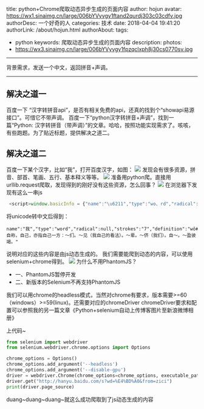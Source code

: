 title: python+Chrome爬取动态异步生成的页面内容
author: hojun
avatar: https://wx1.sinaimg.cn/large/006bYVyvgy1ftand2qurdj303c03cdfv.jpg
authorDesc: 一个好奇的人
categories: 技术
date: 2018-04-04 19:41:20
authorLink: /about/hojun.html
authorAbout:
tags:
 - python
keywords: 爬取动态异步生成的页面内容
description: 
photos:
 - https://wx3.sinaimg.cn/large/006bYVyvgy1fpzqclxph8j30cs0770sv.jpg
---
背景需求，发送一个中文，返回拼音+声调。

----------

## **解决之道一** 
百度一下 “汉字转拼音api”，是否有相关免费的api，还真的找到个“showapi易源接口”。可惜它不带声调。
百度一下“python汉字转拼音+声调”，找到一篇“Python: 汉字转拼音（带声调）”的文章。哈哈，按照功能实现需求了。咳咳，有些跑题。为了贴近标题，提供解决之道二。
## **解决之道二**
百度一下某个汉字，比如“我”，打开百度汉字，如图：
![](https://wx1.sinaimg.cn/large/006bYVyvgy1fq0v93g70oj30n00eut9g.jpg)
发现会有很多资源，拼音、部首、笔画、五行、基本释义等等。
![](https://wx3.sinaimg.cn/large/006bYVyvgy1fpzqclxph8j30cs0770sv.jpg)
准备用python爬。直接用urllib.request爬取，发现得到的刚好没有这些资源，怎么回事？
![](https://wx3.sinaimg.cn/large/006bYVyvgy1fpu48ng5ooj30k00boq2w.jpg)
在浏览器下发现有这么一串js
```js
 <script>window.basicInfo = {"name":"\u6211","type":"wo、rd","radical":null,"strokes":"7","definition":"w\u01d2#wo3#\u81ea\u79f0\uff0c\u81ea\u5df1\uff0c\u4ea6\u6307\u81ea\u5df1\u4e00\u65b9\uff1a\uff5e\u4eec\u3002\uff5e\u89c1\uff08\u6211\u81ea\u5df1\u7684\u770b\u6cd5\uff09\u3002\uff5e\u8f88\u3002\uff5e\u4faa\uff08\u6211\u4eec\uff09\u3002\u81ea\uff5e\u3002\uff5e\u76c8\u5f7c\u7aed\u3002"};</script>
```
 将unicode转中文后得到：
 ```zh
 name":"我","type":"word","radical":null,"strokes":"7","definition":"wǒ#wo3#自称，自己，亦指自己一方：～们。～见（我自己的看法）。～辈。～侪（我们）。自～。～盈彼竭。"
 ```
 说明对应的这些内容是由js动态生成的。
 我们需要能爬到动态的内容，可以使用selenium+chrome得到。
 ![](https://wx3.sinaimg.cn/large/006bYVyvgy1fq0uvkbjosj30fb08caa0.jpg)
 为什么不用PhantomJS？

 - 一、PhantomJS暂停开发
 - 二、新版本的Selenium不再支持PhantomJS

我们可以用chrome的headless模式，当然对chrome有要求，版本需要>=60（windows）>=59(linux)。还需要对应的chromeDriver
chromeDriver要求和配置可以参照我的另一篇文章《Python+selenium自动上传博客图片至新浪微博相册》

上代码~
```python
from selenium import webdriver
from selenium.webdriver.chrome.options import Options

chrome_options = Options()
chrome_options.add_argument('--headless')
chrome_options.add_argument('--disable-gpu')
driver = webdriver.Chrome(chrome_options=chrome_options, executable_path='C:\Program Files (x86)\Google\Chrome\Application\chromedriver.exe')
driver.get("http://hanyu.baidu.com/s?wd=%E4%BD%A0&from=zici")
print(driver.page_source)
```
duang~duang~duang~就这么成功爬取到了js动态生成的内容